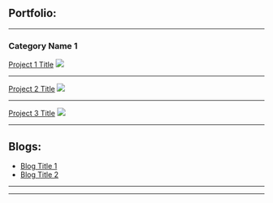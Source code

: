 ## Portfolio:

---

### Category Name 1 

[Project 1 Title](/projects/proj2)
<img src="images/dummy_thumbnail.jpg?raw=true"/>

---
[Project 2 Title](/pdf/sample_presentation.pdf)
<img src="images/dummy_thumbnail.jpg?raw=true"/>

---
[Project 3 Title](http://example.com/)
<img src="images/dummy_thumbnail.jpg?raw=true"/>

---

## Blogs: 

- [Blog Title 1](/docs/blog1)
- [Blog Title 2](/docs/blog2)

---




---

